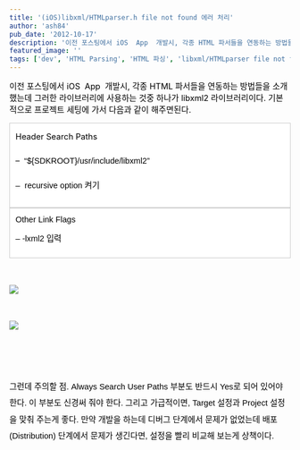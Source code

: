 ```yaml
---
title: '(iOS)libxml/HTMLparser.h file not found 에러 처리'
author: 'ash84'
pub_date: '2012-10-17'
description: '이전 포스팅에서 iOS  App  개발시, 각종 HTML 파서들을 연동하는 방법들을 소개했는데 그러한 라이브러리에 사용하는 것중 하나가 libxml2 라이브러리이다. 기본적으로 프로젝트'
featured_image: ''
tags: ['dev', 'HTML Parsing', 'HTML 파싱', 'libxml/HTMLparser file not found', 'libxml2', '아이폰 앱', '앱 개발']
---
```



<span style="font-size: 10pt; color: rgb(0, 0, 0); "><span style="font-size: 11pt; "><span style="font-size: 11pt; "></span><span style="font-size: 11pt; "></span><span style="font-size: 11pt; ">이전 포스팅에서 iOS  App  개발시, 각종 HTML 파서들을 연동하는 방법들을 소개했는데 그러한 라이브러리에 사용하는 것중 하나가 libxml2 라이브러리이다. 기본적으로 프로젝트 세팅에 가서 </span></span><span style="font-size: 11pt; ">다음과 같이 해주면된다. </span></span>

<div class="txc-textbox" style="border: 1px solid rgb(203, 203, 203); background-color: rgb(255, 255, 255); padding: 10px; line-height: 2; "><span style="font-size: 11pt; color: rgb(0, 0, 0); "><span style="font-size: 11pt; ">Header Search Paths </span></span>

<span style="font-size: 11pt; color: rgb(0, 0, 0); ">– </span><span style="color: rgb(0, 0, 0); font-family: Arial, 'Liberation Sans', 'DejaVu Sans', sans-serif; font-size: 11pt; "> </span><span style="color: rgb(0, 0, 0); font-family: Arial, 'Liberation Sans', 'DejaVu Sans', sans-serif; font-size: 11pt; ">“${SDKROOT}/usr/include/libxml2”</span>

<span style="color: rgb(0, 0, 0); font-family: Arial, 'Liberation Sans', 'DejaVu Sans', sans-serif; font-size: 11pt; "><span style="font-size: 11pt; ">–  recursive option 켜기 </span></span>

</div><div class="txc-textbox" style="border: 1px solid rgb(203, 203, 203); background-color: rgb(255, 255, 255); padding: 10px; line-height: 2; "><font color="#000000" face="Arial, Liberation Sans, DejaVu Sans, sans-serif" size="2"><span style="line-height: 20px; font-size: 11pt; "><span style="font-size: 11pt; ">Other Link Flags</span></span></font>

<font color="#000000" face="Arial, Liberation Sans, DejaVu Sans, sans-serif" size="2"><span style="line-height: 20px; font-size: 11pt; "><span style="font-size: 11pt; ">– -lxml2 입력 </span></span></font>

</div><font color="#000000" face="Arial, Liberation Sans, DejaVu Sans, sans-serif" size="2"><span style="line-height: 20px;">  
</span></font>

<font color="#000000" face="Arial, Liberation Sans, DejaVu Sans, sans-serif" size="2"><span style="line-height: 20px;">  
</span></font>

<font color="#000000" face="Arial, Liberation Sans, DejaVu Sans, sans-serif" size="2">  
</font>

![](http://ash84.net/wp-content/uploads/1/cfile5.uf.1325C7465080181F16C495.jpg)

<font color="#000000" face="Arial, Liberation Sans, DejaVu Sans, sans-serif" size="2"><span style="line-height: 20px;">  
</span></font>

![](http://ash84.net/wp-content/uploads/1/cfile10.uf.0132A9465080181F04FF58.jpg)

<font color="#000000" face="Arial, Liberation Sans, DejaVu Sans, sans-serif" size="2"><span style="line-height: 20px;">  
</span></font>

<font color="#000000" face="Arial, Liberation Sans, DejaVu Sans, sans-serif" size="2"><span style="line-height: 2;">  
</span></font>

<font color="#000000" face="Arial, Liberation Sans, DejaVu Sans, sans-serif" size="2"><span style="line-height: 2; font-size: 11pt; ">그런데 주의할 점. Always Search User Paths 부분도 반드시 Yes로 되어 있어야 한다. 이 부분도 신경써 줘야 한다. 그리고 가급적이면, Target 설정과 Project 설정을 맞춰 주는게 좋다. 만약 개발을 하는데 디버그 단계에서 문제가 없었는데 배포(Distribution) 단계에서 문제가 생긴다면, 설정을 빨리 비교해 보는게 상책이다. </span></font>

<font color="#000000" face="Arial, Liberation Sans, DejaVu Sans, sans-serif" size="2"><span style="line-height: 20px;">  
</span></font>

<font color="#000000" face="Arial, Liberation Sans, DejaVu Sans, sans-serif" size="2"><span style="line-height: 2;"><span style="font-size: 11pt; "></span><span style="font-size: 11pt; "></span>  
</span></font>

<span style="font-size: 11pt; "></span><font color="#000000" face="Arial, Liberation Sans, DejaVu Sans, sans-serif" size="2"><span style="line-height: 20px;">  
</span></font>



